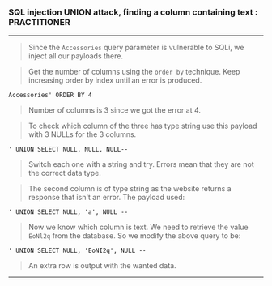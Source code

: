 
### SQL injection UNION attack, finding a column containing text : PRACTITIONER

---

> Since the `Accessories` query parameter is vulnerable to SQLi, we inject all our payloads there.

> Get the number of columns using the `order by` technique. Keep increasing order by index until an error is produced.
```
Accessories' ORDER BY 4
```
> Number of columns is 3 since we got the error at 4.

> To check which column of the three has type string use this payload with 3 NULLs for the 3 columns.
```
' UNION SELECT NULL, NULL, NULL--
```
> Switch each one with a string and try. Errors mean that they are not the correct data type.

> The second column is of type string as the website returns a response that isn't an error. The payload used:
```
' UNION SELECT NULL, 'a', NULL --
```

> Now we know which column is text. We need to retrieve the value `EoNl2q` from the database.
> So we modify the above query to be:
```
' UNION SELECT NULL, 'EoNI2q', NULL --
```

> An extra row is output with the wanted data.

---
